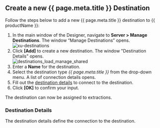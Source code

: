 
## Create a new {{ page.meta.title }} Destination

Follow the steps below to add a new {{ page.meta.title }} destination to {{ productName }}:

1. In the main window of the Designer, navigate to **Server > Manage Destinations**. The window “Manage Destinations” opens.<br>
![xu-destinations](../../assets/images/xu/documentation/destinations/xu_destination.png)
2. Click **[Add]** to create a new destination. The window "Destination Details" opens.<br>
![destinations_load_manage_shared](../../assets/images/xu/documentation/destinations/destinations_load_manage_shared.png)
3. Enter a **Name** for the destination.
4. Select the destination type *{{ page.meta.title }}* from the drop-down menu. 
A list of connection details opens.
5. Fill out the [destination details](#destination-details) to connect to the destination.
5. Click **[OK]** to confirm your input.

The destination can now be assigned to extractions.


### Destination Details

The destination details define the connection to the destination.